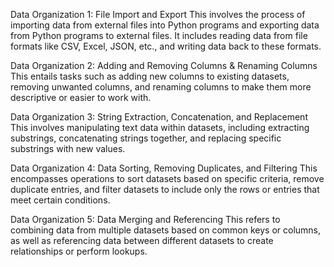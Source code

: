 Data Organization 1: File Import and Export
This involves the process of importing data from external files into Python programs and exporting data from Python programs to external files. It includes reading data from file formats like CSV, Excel, JSON, etc., and writing data back to these formats.

Data Organization 2: Adding and Removing Columns & Renaming Columns
This entails tasks such as adding new columns to existing datasets, removing unwanted columns, and renaming columns to make them more descriptive or easier to work with.

Data Organization 3: String Extraction, Concatenation, and Replacement
This involves manipulating text data within datasets, including extracting substrings, concatenating strings together, and replacing specific substrings with new values.

Data Organization 4: Data Sorting, Removing Duplicates, and Filtering
This encompasses operations to sort datasets based on specific criteria, remove duplicate entries, and filter datasets to include only the rows or entries that meet certain conditions.

Data Organization 5: Data Merging and Referencing
This refers to combining data from multiple datasets based on common keys or columns, as well as referencing data between different datasets to create relationships or perform lookups.
